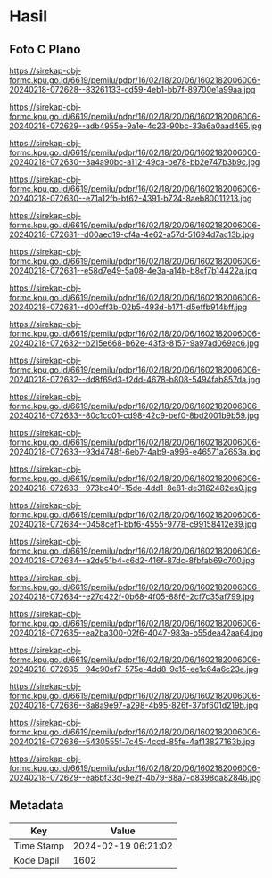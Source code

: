 # Hasil

## Foto C Plano

https://sirekap-obj-formc.kpu.go.id/6619/pemilu/pdpr/16/02/18/20/06/1602182006006-20240218-072628--83261133-cd59-4eb1-bb7f-89700e1a99aa.jpg

https://sirekap-obj-formc.kpu.go.id/6619/pemilu/pdpr/16/02/18/20/06/1602182006006-20240218-072629--adb4955e-9a1e-4c23-90bc-33a6a0aad465.jpg

https://sirekap-obj-formc.kpu.go.id/6619/pemilu/pdpr/16/02/18/20/06/1602182006006-20240218-072630--3a4a90bc-a112-49ca-be78-bb2e747b3b9c.jpg

https://sirekap-obj-formc.kpu.go.id/6619/pemilu/pdpr/16/02/18/20/06/1602182006006-20240218-072630--e71a12fb-bf62-4391-b724-8aeb80011213.jpg

https://sirekap-obj-formc.kpu.go.id/6619/pemilu/pdpr/16/02/18/20/06/1602182006006-20240218-072631--d00aed19-cf4a-4e62-a57d-51694d7ac13b.jpg

https://sirekap-obj-formc.kpu.go.id/6619/pemilu/pdpr/16/02/18/20/06/1602182006006-20240218-072631--e58d7e49-5a08-4e3a-a14b-b8cf7b14422a.jpg

https://sirekap-obj-formc.kpu.go.id/6619/pemilu/pdpr/16/02/18/20/06/1602182006006-20240218-072631--d00cff3b-02b5-493d-b171-d5effb914bff.jpg

https://sirekap-obj-formc.kpu.go.id/6619/pemilu/pdpr/16/02/18/20/06/1602182006006-20240218-072632--b215e668-b62e-43f3-8157-9a97ad069ac6.jpg

https://sirekap-obj-formc.kpu.go.id/6619/pemilu/pdpr/16/02/18/20/06/1602182006006-20240218-072632--dd8f69d3-f2dd-4678-b808-5494fab857da.jpg

https://sirekap-obj-formc.kpu.go.id/6619/pemilu/pdpr/16/02/18/20/06/1602182006006-20240218-072633--80c1cc01-cd98-42c9-bef0-8bd2001b9b59.jpg

https://sirekap-obj-formc.kpu.go.id/6619/pemilu/pdpr/16/02/18/20/06/1602182006006-20240218-072633--93d4748f-6eb7-4ab9-a996-e46571a2653a.jpg

https://sirekap-obj-formc.kpu.go.id/6619/pemilu/pdpr/16/02/18/20/06/1602182006006-20240218-072633--973bc40f-15de-4dd1-8e81-de3162482ea0.jpg

https://sirekap-obj-formc.kpu.go.id/6619/pemilu/pdpr/16/02/18/20/06/1602182006006-20240218-072634--0458cef1-bbf6-4555-9778-c99158412e39.jpg

https://sirekap-obj-formc.kpu.go.id/6619/pemilu/pdpr/16/02/18/20/06/1602182006006-20240218-072634--a2de51b4-c6d2-416f-87dc-8fbfab69c700.jpg

https://sirekap-obj-formc.kpu.go.id/6619/pemilu/pdpr/16/02/18/20/06/1602182006006-20240218-072634--e27d422f-0b68-4f05-88f6-2cf7c35af799.jpg

https://sirekap-obj-formc.kpu.go.id/6619/pemilu/pdpr/16/02/18/20/06/1602182006006-20240218-072635--ea2ba300-02f6-4047-983a-b55dea42aa64.jpg

https://sirekap-obj-formc.kpu.go.id/6619/pemilu/pdpr/16/02/18/20/06/1602182006006-20240218-072635--94c90ef7-575e-4dd8-9c15-ee1c64a6c23e.jpg

https://sirekap-obj-formc.kpu.go.id/6619/pemilu/pdpr/16/02/18/20/06/1602182006006-20240218-072636--8a8a9e97-a298-4b95-826f-37bf601d219b.jpg

https://sirekap-obj-formc.kpu.go.id/6619/pemilu/pdpr/16/02/18/20/06/1602182006006-20240218-072636--5430555f-7c45-4ccd-85fe-4af13827163b.jpg

https://sirekap-obj-formc.kpu.go.id/6619/pemilu/pdpr/16/02/18/20/06/1602182006006-20240218-072629--ea6bf33d-9e2f-4b79-88a7-d8398da82846.jpg


## Metadata

| Key        | Value               |
| ---------- | ------------------- |
| Time Stamp | 2024-02-19 06:21:02 |
| Kode Dapil | 1602                |



